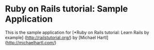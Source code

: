 # Ruby on Rails tutorial: Sample Application

This is the sample application for
[*Ruby on Rails tutorial: Learn Rails by example]
(http://railstutorial.org/)
 by [Michael Hartl] (http://michaelhartl.com/)
